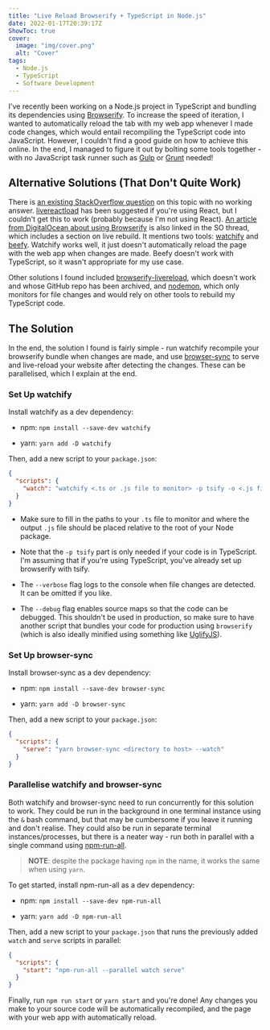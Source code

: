 ```yaml
---
title: "Live Reload Browserify + TypeScript in Node.js"
date: 2022-01-17T20:39:17Z
ShowToc: true
cover:
  image: "img/cover.png"
  alt: "Cover"
tags:
  - Node.js
  - TypeScript
  - Software Development
---
```


I've recently been working on a Node.js project in TypeScript and bundling its dependencies using [Browserify](https://browserify.org/). To increase the speed of iteration, I wanted to automatically reload the tab with my web app whenever I made code changes, which would entail recompiling the TypeScript code into JavaScript. However, I couldn't find a good guide on how to achieve this online. In the end, I managed to figure it out by bolting some tools together - with no JavaScript task runner such as [Gulp](https://gulpjs.com/) or [Grunt](https://gruntjs.com/) needed!

## Alternative Solutions (That Don't Quite Work)

There is [an existing StackOverflow question](https://stackoverflow.com/questions/29388004/livereload-with-npm-and-browserify) on this topic with no working answer. [livereactload](https://github.com/milankinen/livereactload) has been suggested if you're using React, but I couldn't get this to work (probably because I'm not using React). [An article from DigitalOcean about using Browserify](https://www.digitalocean.com/community/tutorials/getting-started-with-browserify#toc-live-rebuild) is also linked in the SO thread, which includes a section on live rebuild. It mentions two tools: [watchify](https://github.com/browserify/watchify) and [beefy](http://didact.us/beefy/). Watchify works well, it just doesn't automatically reload the page with the web app when changes are made. Beefy doesn't work with TypeScript, so it wasn't appropriate for my use case.

Other solutions I found included [browserify-livereload](https://github.com/jacobtipp/browserify-livereload), which doesn't work and whose GitHub repo has been archived, and [nodemon](https://github.com/remy/nodemon), which only monitors for file changes and would rely on other tools to rebuild my TypeScript code.

## The Solution

In the end, the solution I found is fairly simple - run watchify recompile your browserify bundle when changes are made, and use [browser-sync](https://browsersync.io/) to serve and live-reload your website after detecting the changes. These can be parallelised, which I explain at the end.

### Set Up watchify

Install watchify as a dev dependency:

- npm: `npm install --save-dev watchify`

- yarn: `yarn add -D watchify`

Then, add a new script to your `package.json`:

```json
{
  "scripts": {
    "watch": "watchify <.ts or .js file to monitor> -p tsify -o <.js file to output> --verbose --debug"
  }
}
```

- Make sure to fill in the paths to your `.ts` file to monitor and where the output `.js` file should be placed relative to the root of your Node package.

- Note that the `-p tsify` part is only needed if your code is in TypeScript. I'm assuming that if you're using TypeScript, you've already set up browserify with tsify.

- The `--verbose` flag logs to the console when file changes are detected. It can be omitted if you like.

- The `--debug` flag enables source maps so that the code can be debugged. This shouldn't be used in production, so make sure to have another script that bundles your code for production using `browserify` (which is also ideally minified using something like [UglifyJS](https://github.com/mishoo/UglifyJS)).

### Set Up browser-sync

Install browser-sync as a dev dependency:

- npm: `npm install --save-dev browser-sync`

- yarn: `yarn add -D browser-sync`

Then, add a new script to your `package.json`:

```json
{
  "scripts": {
    "serve": "yarn browser-sync <directory to host> --watch"
  }
}
```

### Parallelise watchify and browser-sync

Both watchify and browser-sync need to run concurrently for this solution to work. They could be run in the background in one terminal instance using the `&` bash command, but that may be cumbersome if you leave it running and don't realise. They could also be run in separate terminal instances/processes, but there is a neater way - run both in parallel with a single command using [npm-run-all](https://github.com/mysticatea/npm-run-all).

> **NOTE**: despite the package having `npm` in the name, it works the same when using `yarn`.

To get started, install npm-run-all as a dev dependency:

- npm: `npm install --save-dev npm-run-all`

- yarn: `yarn add -D npm-run-all`

Then, add a new script to your `package.json` that runs the previously added `watch` and `serve` scripts in parallel:

```json
{
  "scripts": {
    "start": "npm-run-all --parallel watch serve"
  }
}
```

Finally, run `npm run start` or `yarn start` and you're done! Any changes you make to your source code will be automatically recompiled, and the page with your web app with automatically reload.
